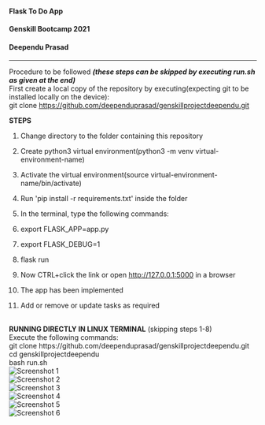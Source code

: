 #### Flask To Do App

#### Genskill Bootcamp 2021 

#### Deependu Prasad

<hr>

Procedure to be followed <b><i>(these steps can be skipped by executing run.sh as given at the end)</b></i>
<br>
First create a local copy of the repository by executing(expecting git to be installed locally on the device):
<br>
git clone https://github.com/deependuprasad/genskillprojectdeependu.git

<b>STEPS</b>

1. Change directory to the folder containing this repository
  
2. Create python3 virtual environment(python3 -m venv virtual-environment-name)

3. Activate the virtual environment(source virtual-environment-name/bin/activate)

4. Run 'pip install -r requirements.txt' inside the folder

5. In the terminal, type the following commands:

6. export FLASK_APP=app.py

7. export FLASK_DEBUG=1

8. flask run

9. Now CTRL+click the link or open http://127.0.0.1:5000 in a browser 

10. The app has been implemented

11. Add or remove or update tasks as required

</hr>
<br>
<b>RUNNING DIRECTLY IN LINUX TERMINAL</b> (skipping steps 1-8)
<br>
Execute the following commands:
<br>
git clone https://github.com/deependuprasad/genskillprojectdeependu.git
<br>
cd genskillprojectdeependu
<br>
bash run.sh
<br>
<img src="https://github.com/deependuprasad/genskillprojectdeependu/blob/main/Screenshots/Screenshot%20from%202021-07-28%2021-37-52.png" alt="Screenshot 1">
<br>
<img src="https://github.com/deependuprasad/genskillprojectdeependu/blob/main/Screenshots/Screenshot%20from%202021-07-28%2021-53-45.png" alt="Screenshot 2">
<br>
<img src="https://github.com/deependuprasad/genskillprojectdeependu/blob/main/Screenshots/Screenshot%20from%202021-07-28%2021-38-54.png" alt="Screenshot 3">
<br>
<img src="https://github.com/deependuprasad/genskillprojectdeependu/blob/main/Screenshots/Screenshot%20from%202021-07-28%2021-47-30.png" alt="Screenshot 4">
<br>
<img src="https://github.com/deependuprasad/genskillprojectdeependu/blob/main/Screenshots/Screenshot%20from%202021-07-28%2021-38-56.png" alt="Screenshot 5">
<br>
<img src="https://github.com/deependuprasad/genskillprojectdeependu/blob/main/Screenshots/Screenshot%20from%202021-07-28%2021-52-55.png" alt="Screenshot 6">
<br>
